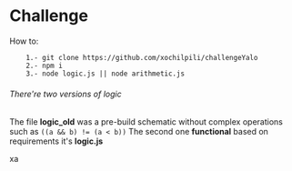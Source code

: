 # Challenge

How to: 
```
	1.- git clone https://github.com/xochilpili/challengeYalo
	2.- npm i
	3.- node logic.js || node arithmetic.js
```

###### There're two versions of logic
The file **logic_old** was a pre-build schematic without complex operations such as ```((a && b) != (a < b))```
The second one **functional** based on requirements it's **logic.js**

xa
	
